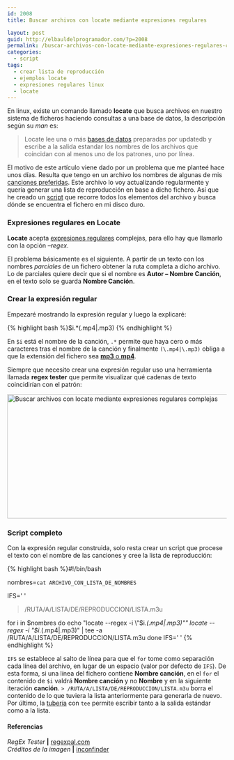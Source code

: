 ```yaml
---
id: 2008
title: Buscar archivos con locate mediante expresiones regulares

layout: post
guid: http://elbauldelprogramador.com/?p=2008
permalink: /buscar-archivos-con-locate-mediante-expresiones-regulares-complejas/
categories:
  - script
tags:
  - crear lista de reproducción
  - ejemplos locate
  - expresiones regulares linux
  - locate
---
```

En linux, existe un comando llamado **locate** que busca archivos en nuestro sistema de ficheros haciendo consultas a una base de datos, la descripción según su *man* es:

> Locate lee una o más [bases de datos][1] preparadas por updatedb y escribe a la salida estandar los nombres de los archivos que coincidan con al menos uno de los patrones, uno por línea. 

El motivo de este artículo viene dado por un problema que me planteé hace unos días. Resulta que tengo en un archivo los nombres de algunas de mis <a href="http://www.youtube.com/playlist?list=PLINUjqv9_oyrI4SXWqf-sBhoUnxHe2bRh" title="Lista de reproducción EPIC3" target="_blank">canciones preferidas</a>. Este archivo lo voy actualizando regularmente y quería generar una lista de reproducción en base a dicho fichero. Así que he creado un [script][2] que recorre todos los elementos del archivo y busca dónde se encuentra el fichero en mi disco duro.

<!--more-->

### Expresiones regulares en Locate

**Locate** acepta [expresiones regulares][3] complejas, para ello hay que llamarlo con la opción *&#8211;regex*.

El problema básicamente es el siguiente. A partir de un texto con los nombres *parciales* de un fichero obtener la ruta completa a dicho archivo. Lo de parciales quiere decir que si el nombre es **Autor &#8211; Nombre Canción**, en el texto solo se guarda **Nombre Canción**.

### Crear la expresión regular

Empezaré mostrando la expresión regular y luego la explicaré:

{% highlight bash %}$i.*(\.mp4|\.mp3)
{% endhighlight %}

En `$i` está el nombre de la canción, `.*` permite que haya cero o más caracteres tras el nombre de la canción y finalmente `(\.mp4|\.mp3)` obliga a que la extensión del fichero sea [**mp3** o **mp4**][4].

Siempre que necesito crear una expresión regular uso una herramienta llamada **regex tester** que permite visualizar qué cadenas de texto coincidirían con el patrón:

<img src="http://elbauldelprogramador.com/content/uploads/2013/11/Buscar-archivos-con-locate-mediante-expresiones-regulares-complejas.png" alt="Buscar archivos con locate mediante expresiones regulares complejas" width="627" height="285" class="thumbnail aligncenter size-full wp-image-2011" />

### Script completo

Con la expresión regular construida, solo resta crear un script que procese el texto con el nombre de las canciones y cree la lista de reproducción:

{% highlight bash %}#!/bin/bash

nombres=`cat ARCHIVO_CON_LISTA_DE_NOMBRES`

IFS='
'

> /RUTA/A/LISTA/DE/REPRODUCCION/LISTA.m3u

for i in $nombres
do 
    echo "locate --regex -i \"$i.*(\.mp4|\.mp3)\""
    locate --regex -i "$i.*(\.mp4|\.mp3)" | tee -a /RUTA/A/LISTA/DE/REPRODUCCION/LISTA.m3u
done
IFS=' '
{% endhighlight %}

`IFS` se establece al salto de línea para que el `for` tome como separación cada línea del archivo, en lugar de un espacio (valor por defecto de `IFS`). De esta forma, si una línea del fichero contiene **Nombre canción**, en el `for` el contenido de `$i` valdrá **Nombre canción** y no **Nombre** y en la siguiente iteración **canción**. `> /RUTA/A/LISTA/DE/REPRODUCCION/LISTA.m3u` borra el contenido de lo que tuviera la lista anteriormente para generarla de nuevo. Por último, la [tubería][5] con `tee` permite escribir tanto a la salida estándar como a la lista.

#### Referencias

*RegEx Tester* **|** <a href="http://regexpal.com/" target="_blank">regexpal.com</a>  
*Créditos de la imagen* **|** <a href="https://www.iconfinder.com/icons/33644/terminal_icon" target="_blank">inconfinder</a>



 [1]: http://elbauldelprogramador.com/bases-de-datos/ "Bases de Datos"
 [2]: http://elbauldelprogramador.com/category/script/ "Categoría script"
 [3]: http://elbauldelprogramador.com/opensource/programacion-bash-expresiones-regulares/ "Programación bash – Expresiones Regulares"
 [4]: http://elbauldelprogramador.com/articulos/cual-es-la-diferencia-entre-los-distintos-formatos-de-audio-y-cual-deberia-elegir/ "¿Cual es la diferencia entre los distintos formatos de audio, y cual debería elegir?"
 [5]: http://elbauldelprogramador.com/bash/programacion-bash-metacaracteres-de/ "Programación Bash – Metacaracteres de redirección"
